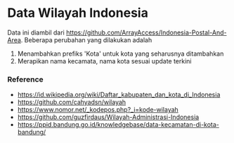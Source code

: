 # Data Wilayah Indonesia

Data ini diambil dari https://github.com/ArrayAccess/Indonesia-Postal-And-Area. Beberapa perubahan yang dilakukan adalah

1. Menambahkan prefiks 'Kota' untuk kota yang seharusnya ditambahkan
2. Merapikan nama kecamata, nama kota sesuai update terkini



### Reference
- https://id.wikipedia.org/wiki/Daftar_kabupaten_dan_kota_di_Indonesia
- https://github.com/cahyadsn/wilayah
- https://www.nomor.net/_kodepos.php?_i=kode-wilayah
- https://github.com/guzfirdaus/Wilayah-Administrasi-Indonesia
- https://ppid.bandung.go.id/knowledgebase/data-kecamatan-di-kota-bandung/